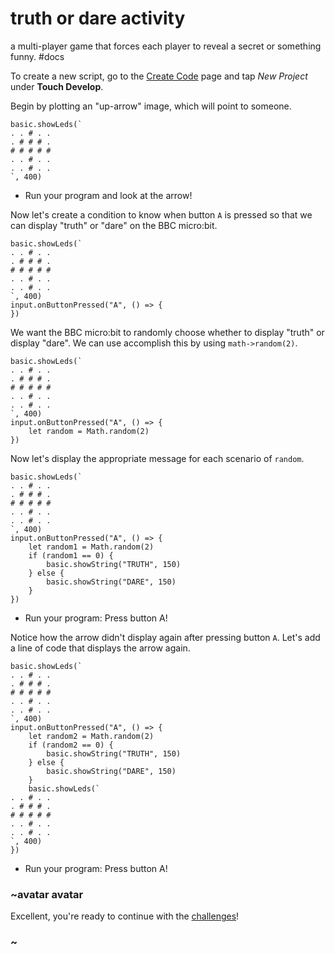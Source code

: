 # truth or dare activity

a multi-player game that forces each player to reveal a secret or something funny. #docs

To create a new script, go to the [Create Code](/microbit/create-code) page and tap *New Project* under **Touch Develop**.

Begin by plotting an "up-arrow" image, which will point to someone.

```
basic.showLeds(`
. . # . .
. # # # .
# # # # #
. . # . .
. . # . .
`, 400)
```

* Run your program and look at the arrow!

Now let's create a condition to know when button `A` is pressed so that we can display "truth" or "dare" on the BBC micro:bit.

```
basic.showLeds(`
. . # . .
. # # # .
# # # # #
. . # . .
. . # . .
`, 400)
input.onButtonPressed("A", () => {
})
```

We want the BBC micro:bit to randomly choose whether to display "truth" or display "dare". We can use accomplish this by using `math->random(2)`.

```
basic.showLeds(`
. . # . .
. # # # .
# # # # #
. . # . .
. . # . .
`, 400)
input.onButtonPressed("A", () => {
    let random = Math.random(2)
})
```

Now let's display the appropriate message for each scenario of `random`.

```
basic.showLeds(`
. . # . .
. # # # .
# # # # #
. . # . .
. . # . .
`, 400)
input.onButtonPressed("A", () => {
    let random1 = Math.random(2)
    if (random1 == 0) {
        basic.showString("TRUTH", 150)
    } else {
        basic.showString("DARE", 150)
    }
})
```

* Run your program: Press button A!

Notice how the arrow didn't display again after pressing button `A`. Let's add a line of code that displays the arrow again.

```
basic.showLeds(`
. . # . .
. # # # .
# # # # #
. . # . .
. . # . .
`, 400)
input.onButtonPressed("A", () => {
    let random2 = Math.random(2)
    if (random2 == 0) {
        basic.showString("TRUTH", 150)
    } else {
        basic.showString("DARE", 150)
    }
    basic.showLeds(`
. . # . .
. # # # .
# # # # #
. . # . .
. . # . .
`, 400)
})
```

* Run your program: Press button A!

### ~avatar avatar

Excellent, you're ready to continue with the [challenges](/microbit/lessons/truth-or-dare/challenges)!

### ~

